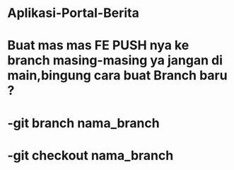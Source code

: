 # Aplikasi-Portal-Berita
# Buat mas mas FE PUSH nya ke branch masing-masing ya jangan di main,bingung cara buat Branch baru ?
# -git branch nama_branch
# -git checkout nama_branch